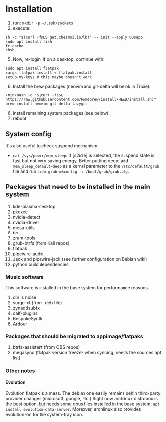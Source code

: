 # Installation

1. run: `mkdir -p ~/.ssh/sockets`
2. execute:

```
sh -c "$(curl -fsLS get.chezmoi.io/lb)" -- init --apply 00sapo
sudo apt install fish
fc-cache
chsh
```

5. Now, re-login. If on a desktop, continue with:

```
sudo apt install flatpak
xargs flatpak install < flatpak.install
setup-my-keys # this maybe doesn't work
```

6. Install the brew packages (neovim and git-delta will be ok in Trixie):

```
/bin/bash -c "$(curl -fsSL https://raw.githubusercontent.com/Homebrew/install/HEAD/install.sh)"
brew install neovim git-delta lazygit
```

6. install remaining system packages (see below)
7. reboot

## System config

It's also useful to check suspend mechanism.

- `cat /sys/power/mem_sleep`: if [s2idle] is selected, the suspend state is fast but not very saving energy, Better putting deep: add `mem_sleep_default=deep` as a kernel parameter to the `/etc/default/grub` file and run `sudo grub-mkconfig -o /boot/grub/grub.cfg`.

## Packages that need to be installed in the main system

1. kde-plasma-desktop
2. pkexec
3. nvidia-detect
4. nvidia-driver
5. mesa-utils
6. tlp
7. zram-tools
8. grub-btrfs (from Kali repos)
9. flatpak
10. pipewire-audio
11. Jack and pipewire-jack (see further configuration on Debian wiki)
12. python build dependencies

### Music software

This software is installed in the base system for performance reasons.

1. din is noise
2. surge-xt (from .deb file)
3. zynaddsubfx
4. calf-plugins
5. BespokeSynth
6. Ardour

### Packages that should be migrated to appimage/flatpaks

1. btrfs-assistant (from OBS repos)
2. megasync (flatpak version freezes when syncing, needs the sources apt list)

### Other notes

#### Evolution

Evolution flatpak is a mess.
The debian one easily remains behin third-party provider changes (microsoft, google, etc.)
Right now archlinux distrobox is the best option, but needs some dbus files installed in the base system: `apt
install evolution-data-server`.
Moreover, archlinux also provides evolution-on for the system-tray icon.

```

```
